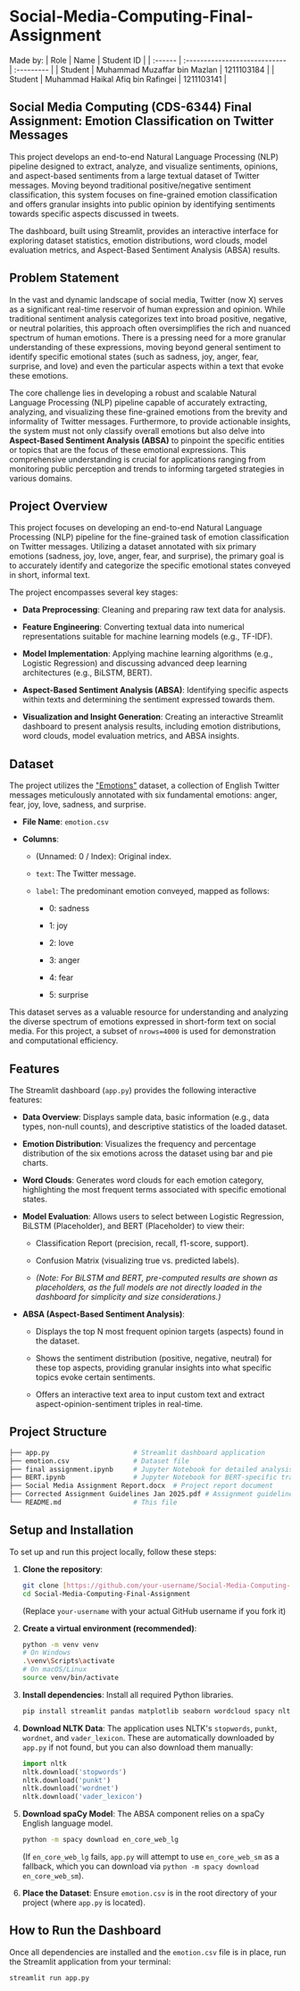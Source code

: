 # Social-Media-Computing-Final-Assignment

Made by:
| Role    | Name                          | Student ID |
| :------ | :---------------------------- | :--------- |
| Student | Muhammad Muzaffar bin Mazlan  | 1211103184 |
| Student | Muhammad Haikal Afiq bin Rafingei | 1211103141 |

## Social Media Computing (CDS-6344) Final Assignment: Emotion Classification on Twitter Messages

This project develops an end-to-end Natural Language Processing (NLP) pipeline designed to extract, analyze, and visualize sentiments, opinions, and aspect-based sentiments from a large textual dataset of Twitter messages. Moving beyond traditional positive/negative sentiment classification, this system focuses on fine-grained emotion classification and offers granular insights into public opinion by identifying sentiments towards specific aspects discussed in tweets.

The dashboard, built using Streamlit, provides an interactive interface for exploring dataset statistics, emotion distributions, word clouds, model evaluation metrics, and Aspect-Based Sentiment Analysis (ABSA) results.


## Problem Statement

In the vast and dynamic landscape of social media, Twitter (now X) serves as a significant real-time reservoir of human expression and opinion. While traditional sentiment analysis categorizes text into broad positive, negative, or neutral polarities, this approach often oversimplifies the rich and nuanced spectrum of human emotions. There is a pressing need for a more granular understanding of these expressions, moving beyond general sentiment to identify specific emotional states (such as sadness, joy, anger, fear, surprise, and love) and even the particular aspects within a text that evoke these emotions.

The core challenge lies in developing a robust and scalable Natural Language Processing (NLP) pipeline capable of accurately extracting, analyzing, and visualizing these fine-grained emotions from the brevity and informality of Twitter messages. Furthermore, to provide actionable insights, the system must not only classify overall emotions but also delve into **Aspect-Based Sentiment Analysis (ABSA)** to pinpoint the specific entities or topics that are the focus of these emotional expressions. This comprehensive understanding is crucial for applications ranging from monitoring public perception and trends to informing targeted strategies in various domains.

## Project Overview

This project focuses on developing an end-to-end Natural Language Processing (NLP) pipeline for the fine-grained task of emotion classification on Twitter messages. Utilizing a dataset annotated with six primary emotions (sadness, joy, love, anger, fear, and surprise), the primary goal is to accurately identify and categorize the specific emotional states conveyed in short, informal text.

The project encompasses several key stages:

* **Data Preprocessing**: Cleaning and preparing raw text data for analysis.

* **Feature Engineering**: Converting textual data into numerical representations suitable for machine learning models (e.g., TF-IDF).

* **Model Implementation**: Applying machine learning algorithms (e.g., Logistic Regression) and discussing advanced deep learning architectures (e.g., BiLSTM, BERT).

* **Aspect-Based Sentiment Analysis (ABSA)**: Identifying specific aspects within texts and determining the sentiment expressed towards them.

* **Visualization and Insight Generation**: Creating an interactive Streamlit dashboard to present analysis results, including emotion distributions, word clouds, model evaluation metrics, and ABSA insights.

## Dataset

The project utilizes the ["Emotions"](https://www.kaggle.com/datasets/nelgiriyewithana/emotions) dataset, a collection of English Twitter messages meticulously annotated with six fundamental emotions: anger, fear, joy, love, sadness, and surprise.

* **File Name**: `emotion.csv`

* **Columns**:

    * (Unnamed: 0 / Index): Original index.

    * `text`: The Twitter message.

    * `label`: The predominant emotion conveyed, mapped as follows:

        * 0: sadness

        * 1: joy

        * 2: love

        * 3: anger

        * 4: fear

        * 5: surprise

This dataset serves as a valuable resource for understanding and analyzing the diverse spectrum of emotions expressed in short-form text on social media. For this project, a subset of `nrows=4000` is used for demonstration and computational efficiency.

## Features

The Streamlit dashboard (`app.py`) provides the following interactive features:

* **Data Overview**: Displays sample data, basic information (e.g., data types, non-null counts), and descriptive statistics of the loaded dataset.

* **Emotion Distribution**: Visualizes the frequency and percentage distribution of the six emotions across the dataset using bar and pie charts.

* **Word Clouds**: Generates word clouds for each emotion category, highlighting the most frequent terms associated with specific emotional states.

* **Model Evaluation**: Allows users to select between Logistic Regression, BiLSTM (Placeholder), and BERT (Placeholder) to view their:

    * Classification Report (precision, recall, f1-score, support).

    * Confusion Matrix (visualizing true vs. predicted labels).

    * *(Note: For BiLSTM and BERT, pre-computed results are shown as placeholders, as the full models are not directly loaded in the dashboard for simplicity and size considerations.)*

* **ABSA (Aspect-Based Sentiment Analysis)**:

    * Displays the top N most frequent opinion targets (aspects) found in the dataset.

    * Shows the sentiment distribution (positive, negative, neutral) for these top aspects, providing granular insights into what specific topics evoke certain sentiments.

    * Offers an interactive text area to input custom text and extract aspect-opinion-sentiment triples in real-time.

## Project Structure
```bash
├── app.py                     # Streamlit dashboard application
├── emotion.csv                # Dataset file
├── final assignment.ipynb     # Jupyter Notebook for detailed analysis (preprocessing, model training, evaluation)
├── BERT.ipynb                 # Jupyter Notebook for BERT-specific training/tuning
├── Social Media Assignment Report.docx  # Project report document
├── Corrected Assignment Guidelines Jan 2025.pdf # Assignment guidelines
└── README.md                  # This file
```

## Setup and Installation

To set up and run this project locally, follow these steps:

1.  **Clone the repository**:

    ```bash
    git clone [https://github.com/your-username/Social-Media-Computing-Final-Assignment.git](https://github.com/your-username/Social-Media-Computing-Final-Assignment.git)
    cd Social-Media-Computing-Final-Assignment
    ```

    (Replace `your-username` with your actual GitHub username if you fork it)

2.  **Create a virtual environment (recommended)**:

    ```bash
    python -m venv venv
    # On Windows
    .\venv\Scripts\activate
    # On macOS/Linux
    source venv/bin/activate
    ```

3.  **Install dependencies**:
    Install all required Python libraries.

    ```bash
    pip install streamlit pandas matplotlib seaborn wordcloud spacy nltk scikit-learn numpy
    ```

4.  **Download NLTK Data**:
    The application uses NLTK's `stopwords`, `punkt`, `wordnet`, and `vader_lexicon`. These are automatically downloaded by `app.py` if not found, but you can also download them manually:

    ```python
    import nltk
    nltk.download('stopwords')
    nltk.download('punkt')
    nltk.download('wordnet')
    nltk.download('vader_lexicon')
    ```

5.  **Download spaCy Model**:
    The ABSA component relies on a spaCy English language model.

    ```bash
    python -m spacy download en_core_web_lg
    ```

    (If `en_core_web_lg` fails, `app.py` will attempt to use `en_core_web_sm` as a fallback, which you can download via `python -m spacy download en_core_web_sm`).

6.  **Place the Dataset**:
    Ensure `emotion.csv` is in the root directory of your project (where `app.py` is located).

## How to Run the Dashboard

Once all dependencies are installed and the `emotion.csv` file is in place, run the Streamlit application from your terminal:

```bash
streamlit run app.py
